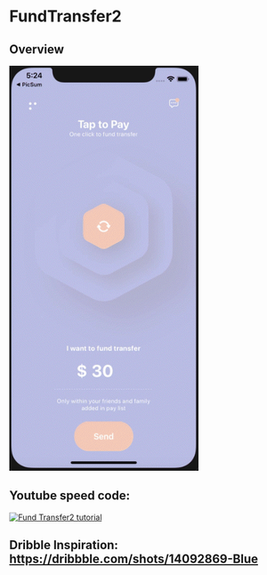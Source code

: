 # FundTransfer2

## Overview

<p float="left">
<img src="https://github.com/kazimunshimun/FundTransfer2/raw/master/Resources/refresh_user.gif" width="340">
</p>

## Youtube speed code:

[![Fund Transfer2 tutorial](http://img.youtube.com/vi/Z08rqEN3jRI/0.jpg)](https://youtu.be/Z08rqEN3jRI)

## Dribble Inspiration: https://dribbble.com/shots/14092869-Blue
